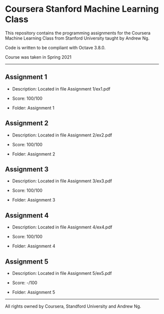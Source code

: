 # Coursera Stanford Machine Learning Class

This repository contains the programming assignments for the Coursera Machine Learning Class from Stanford University taught by Andrew Ng.

Code is written to be compliant with Octave 3.8.0.

Course was taken in Spring 2021

---

## Assignment 1

- Description: Located in file Assignment 1/ex1.pdf

- Score: 100/100

- Folder: Assignment 1

## Assignment 2

- Description: Located in file Assignment 2/ex2.pdf

- Score: 100/100

- Folder: Assignment 2

## Assignment 3

- Description: Located in file Assignment 3/ex3.pdf

- Score: 100/100

- Folder: Assignment 3

## Assignment 4

- Description: Located in file Assignment 4/ex4.pdf

- Score: 100/100

- Folder: Assignment 4

## Assignment 5

- Description: Located in file Assignment 5/ex5.pdf

- Score: -/100

- Folder: Assignment 5

---

All rights owned by Coursera, Standford University and Andrew Ng.